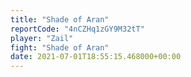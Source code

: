 ```yaml
---
title: "Shade of Aran"
reportCode: "4nCZHq1zGY9M32tT"
player: "Zail"
fight: "Shade of Aran"
date: 2021-07-01T18:55:15.468000+00:00
---
```

